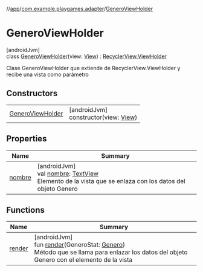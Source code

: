 //[app](../../../index.md)/[com.example.playgames.adapter](../index.md)/[GeneroViewHolder](index.md)

# GeneroViewHolder

[androidJvm]\
class [GeneroViewHolder](index.md)(view: [View](https://developer.android.com/reference/kotlin/android/view/View.html)) : [RecyclerView.ViewHolder](https://developer.android.com/reference/kotlin/androidx/recyclerview/widget/RecyclerView.ViewHolder.html)

Clase GeneroViewHolder que extiende de RecyclerView.ViewHolder y recibe una vista como parámetro

## Constructors

| | |
|---|---|
| [GeneroViewHolder](-genero-view-holder.md) | [androidJvm]<br>constructor(view: [View](https://developer.android.com/reference/kotlin/android/view/View.html)) |

## Properties

| Name | Summary |
|---|---|
| [nombre](nombre.md) | [androidJvm]<br>val [nombre](nombre.md): [TextView](https://developer.android.com/reference/kotlin/android/widget/TextView.html)<br>Elemento de la vista que se enlaza con los datos del objeto Genero |

## Functions

| Name | Summary |
|---|---|
| [render](render.md) | [androidJvm]<br>fun [render](render.md)(GeneroStat: [Genero](../../com.example.playgames.model/-genero/index.md))<br>Método que se llama para enlazar los datos del objeto Genero con el elemento de la vista |
